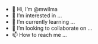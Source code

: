 - 👋 Hi, I’m @mwilma
- 👀 I’m interested in ...
- 🌱 I’m currently learning ...
- 💞️ I’m looking to collaborate on ...
- 📫 How to reach me ...

<!---
mwilma/mwilma is a ✨ special ✨ repository because its `README.md` (this file) appears on your GitHub profile.
You can click the Preview link to take a look at your changes.
--->
